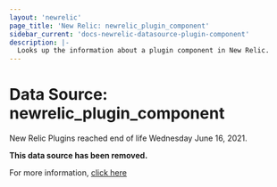 ```yaml
---
layout: 'newrelic'
page_title: 'New Relic: newrelic_plugin_component'
sidebar_current: 'docs-newrelic-datasource-plugin-component'
description: |-
  Looks up the information about a plugin component in New Relic.
---
```


# Data Source: newrelic_plugin_component

New Relic Plugins reached end of life Wednesday June 16, 2021.

**This data source has been removed.**

For more information, [click here](https://discuss.newrelic.com/t/new-relic-plugin-eol-wednesday-june-16th-2021/127267)
